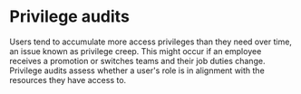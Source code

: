 
# Privilege audits

Users tend to accumulate more access privileges than they need over time, an issue known as privilege creep. This might occur if an employee receives a promotion or switches teams and their job duties change. Privilege audits assess whether a user's role is in alignment with the resources they have access to.